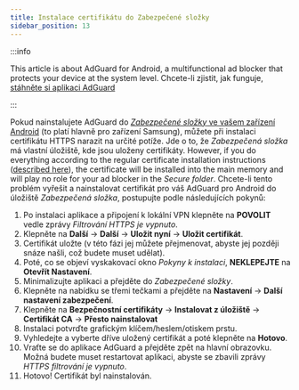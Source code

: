 ```yaml
---
title: Instalace certifikátu do Zabezpečené složky
sidebar_position: 13
---
```


:::info

This article is about AdGuard for Android, a multifunctional ad blocker that protects your device at the system level. Chcete-li zjistit, jak funguje, [stáhněte si aplikaci AdGuard](https://agrd.io/download-kb-adblock)

:::

Pokud nainstalujete AdGuard do [ *Zabezpečené složky* ve vašem zařízení Android](https://www.samsung.com/uk/support/mobile-devices/what-is-the-secure-folder-and-how-do-i-use-it/) (to platí hlavně pro zařízení Samsung), můžete při instalaci certifikátu HTTPS narazit na určité potíže. Jde o to, že *Zabezpečená složka* má vlastní úložiště, kde jsou uloženy certifikáty. However, if you do everything according to the regular certificate installation instructions ([described here](/adguard-for-android/features/settings#https-filtering)), the certificate will be installed into the main memory and will play no role for your ad blocker in the *Secure folder*. Chcete-li tento problém vyřešit a nainstalovat certifikát pro váš AdGuard pro Android do úložiště *Zabezpečená složka*, postupujte podle následujících pokynů:

1. Po instalaci aplikace a připojení k lokální VPN klepněte na **POVOLIT** vedle zprávy *Filtrování HTTPS je vypnuto*.
1. Klepněte na **Další** → **Další** → **Uložit nyní** → **Uložit certifikát**.
1. Certifikát uložte (v této fázi jej můžete přejmenovat, abyste jej později snáze našli, což budete muset udělat).
1. Poté, co se objeví vyskakovací okno *Pokyny k instalaci*, **NEKLEPEJTE** na **Otevřít Nastavení**.
1. Minimalizujte aplikaci a přejděte do *Zabezpečené složky*.
1. Klepněte na nabídku se třemi tečkami a přejděte na **Nastavení** → **Další nastavení zabezpečení**.
1. Klepněte na **Bezpečnostní certifikáty** → **Instalovat z úložiště** → **Certifikát CA** → **Přesto nainstalovat**
1. Instalaci potvrďte grafickým klíčem/heslem/otiskem prstu.
1. Vyhledejte a vyberte dříve uložený certifikát a poté klepněte na **Hotovo**.
1. Vraťte se do aplikace AdGuard a přejděte zpět na hlavní obrazovku. Možná budete muset restartovat aplikaci, abyste se zbavili zprávy *HTTPS filtrování je vypnuto*.
1. Hotovo! Certifikát byl nainstalován.
